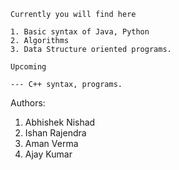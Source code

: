 

    Currently you will find here

    1. Basic syntax of Java, Python
    2. Algorithms
    3. Data Structure oriented programs. 

    Upcoming 

    --- C++ syntax, programs.


Authors:

1. Abhishek Nishad
2. Ishan Rajendra
3. Aman Verma
4. Ajay Kumar
